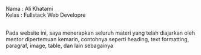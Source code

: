 Nama : Ali Khatami <br>
Kelas : Fullstack Web Developre <br><br>

Pada website ini, saya menerapkan seluruh materi yang telah diajarkan oleh mentor dipertemuan kemarin, contohnya seperti heading, text formatting, paragraf, image, table, dan lain sebagainya
